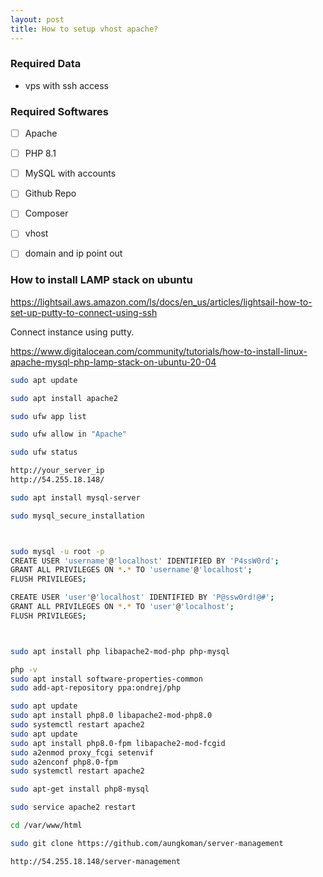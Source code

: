 ```yaml
---
layout: post
title: How to setup vhost apache?
---
```


### Required Data

- vps with ssh access

### Required Softwares

- [ ] Apache
- [ ] PHP 8.1
- [ ] MySQL with accounts
- [ ] Github Repo 
- [ ] Composer
- [ ] vhost
- [ ] domain and ip point out


### How to install LAMP stack on ubuntu 
https://lightsail.aws.amazon.com/ls/docs/en_us/articles/lightsail-how-to-set-up-putty-to-connect-using-ssh

Connect instance using putty.

https://www.digitalocean.com/community/tutorials/how-to-install-linux-apache-mysql-php-lamp-stack-on-ubuntu-20-04


```bash
sudo apt update

sudo apt install apache2

sudo ufw app list

sudo ufw allow in "Apache"

sudo ufw status

http://your_server_ip
http://54.255.18.148/

sudo apt install mysql-server

sudo mysql_secure_installation



sudo mysql -u root -p 
CREATE USER 'username'@'localhost' IDENTIFIED BY 'P4ssW0rd';
GRANT ALL PRIVILEGES ON *.* TO 'username'@'localhost';
FLUSH PRIVILEGES;

CREATE USER 'user'@'localhost' IDENTIFIED BY 'P@ssw0rd!@#';
GRANT ALL PRIVILEGES ON *.* TO 'user'@'localhost';
FLUSH PRIVILEGES;



sudo apt install php libapache2-mod-php php-mysql

php -v
sudo apt install software-properties-common
sudo add-apt-repository ppa:ondrej/php

sudo apt update
sudo apt install php8.0 libapache2-mod-php8.0
sudo systemctl restart apache2
sudo apt update
sudo apt install php8.0-fpm libapache2-mod-fcgid
sudo a2enmod proxy_fcgi setenvif
sudo a2enconf php8.0-fpm
sudo systemctl restart apache2

sudo apt-get install php8-mysql

sudo service apache2 restart

cd /var/www/html

sudo git clone https://github.com/aungkoman/server-management

http://54.255.18.148/server-management
```


